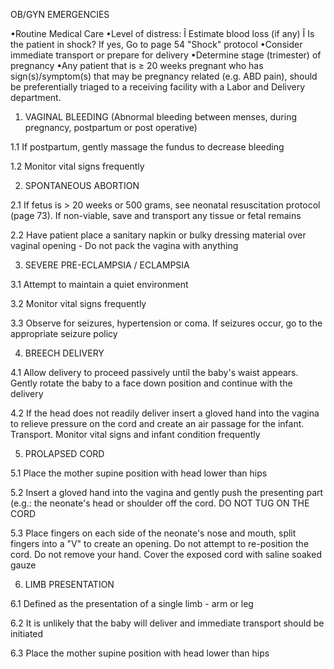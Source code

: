 OB/GYN EMERGENCIES

•Routine Medical Care
•Level of distress:
  Î Estimate blood loss (if any)
  Î Is the patient in shock? If yes, Go to page 54 "Shock" protocol
•Consider immediate transport or prepare for delivery
•Determine stage (trimester) of pregnancy
•Any patient that is ≥ 20 weeks pregnant who has sign(s)/symptom(s) that may be pregnancy related (e.g. ABD pain), should be preferentially triaged to a receiving facility with a Labor and Delivery department.

1. VAGINAL BLEEDING (Abnormal bleeding between menses, during pregnancy, postpartum or post operative)

1.1 If postpartum, gently massage the fundus to decrease bleeding

1.2 Monitor vital signs frequently

2. SPONTANEOUS ABORTION

2.1 If fetus is > 20 weeks or 500 grams, see neonatal resuscitation protocol (page 73). If non-viable, save and transport any tissue or fetal remains

2.2 Have patient place a sanitary napkin or bulky dressing material over vaginal opening - Do not pack the vagina with anything

3. SEVERE PRE-ECLAMPSIA / ECLAMPSIA

3.1 Attempt to maintain a quiet environment

3.2 Monitor vital signs frequently

3.3 Observe for seizures, hypertension or coma. If seizures occur, go to the appropriate seizure policy

4. BREECH DELIVERY

4.1 Allow delivery to proceed passively until the baby's waist appears. Gently rotate the baby to a face down position and continue with the delivery

4.2 If the head does not readily deliver insert a gloved hand into the vagina to relieve pressure on the cord and create an air passage for the infant. Transport. Monitor vital signs and infant condition frequently

5. PROLAPSED CORD

5.1 Place the mother supine position with head lower than hips

5.2 Insert a gloved hand into the vagina and gently push the presenting part (e.g.: the neonate's head or shoulder off the cord. DO NOT TUG ON THE CORD

5.3 Place fingers on each side of the neonate's nose and mouth, split fingers into a "V" to create an opening. Do not attempt to re-position the cord. Do not remove your hand. Cover the exposed cord with saline soaked gauze

6. LIMB PRESENTATION

6.1 Defined as the presentation of a single limb - arm or leg

6.2 It is unlikely that the baby will deliver and immediate transport should be initiated

6.3 Place the mother supine position with head lower than hips

